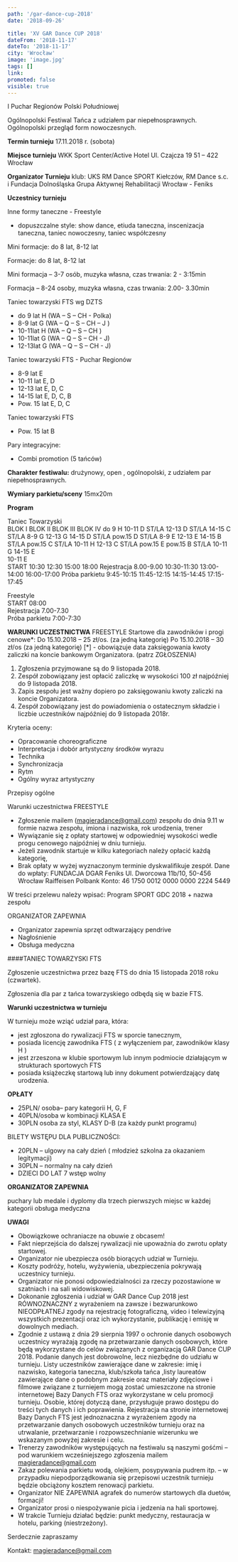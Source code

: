```yaml
---
path: '/gar-dance-cup-2018'
date: '2018-09-26'

title: 'XV GAR Dance CUP 2018'
dateFrom: '2018-11-17'
dateTo: '2018-11-17'
city: 'Wrocław'
image: 'image.jpg'
tags: []
link: 
promoted: false
visible: true
---
```

I Puchar Regionów Polski Południowej

Ogólnopolski Festiwal Tańca z udziałem par niepełnosprawnych.
Ogólnopolski przegląd form nowoczesnych.

**Termin turnieju**
17.11.2018 r. (sobota)

**Miejsce turnieju**
WKK Sport Center/Active Hotel
Ul. Czajcza 19
51 – 422 Wrocław

**Organizator Turnieju**
klub: UKS RM Dance SPORT Kiełczów, RM Dance s.c. i Fundacja Dolnośląska Grupa Aktywnej Rehabilitacji Wrocław - Feniks 

**Uczestnicy turnieju**

Inne formy taneczne - Freestyle
- dopuszczalne style: show dance, etiuda taneczna, inscenizacja taneczna, taniec nowoczesny, taniec współczesny

Mini formacje: do 8 lat, 8-12 lat

Formacje: do 8 lat, 8-12 lat

Mini formacja – 3-7 osób, muzyka własna, czas trwania: 2 - 3:15min

Formacja – 8-24 osoby, muzyka własna, czas trwania: 2.00- 3.30min

Taniec towarzyski FTS wg DZTS
- do 9 lat H (WA – S – CH - Polka)
- 8-9 lat G (WA – Q – S – CH – J )
- 10-11lat H (WA – Q – S – CH )
- 10-11lat  G (WA – Q – S – CH - J)
- 12-13lat G (WA – Q – S – CH - J)

Taniec towarzyski FTS  - Puchar Regionów
- 8-9 lat E
- 10-11 lat E, D
- 12-13 lat E, D, C
- 14-15 lat E, D, C, B
- Pow. 15 lat E, D, C

Taniec towarzyski FTS  
- Pow. 15 lat B

Pary integracyjne:
- Combi promotion (5 tańców)

**Charakter festiwalu:** drużynowy, open , ogólnopolski, z udziałem par niepełnosprawnych.

**Wymiary parkietu/sceny**
15mx20m

**Program**

Taniec Towarzyski		
BLOK I	BLOK II	BLOK III	BLOK IV
do 9 H	10-11 D ST/LA	12-13 D ST/LA	14-15 C ST/LA
8-9 G	12-13 G	14-15 D ST/LA	pow.15 D ST/LA
8-9 E	12-13 E	14-15 B  ST/LA	pow.15 C ST/LA
10-11 H	12-13 C ST/LA	pow.15 E	pow.15 B ST/LA
10-11 G	14-15 E	 	 
10-11 E	 	 	 
START	10:30	12:30	15:00	18:00
Rejestracja	8.00-9.00	10:30-11:30	13:00-14:00	16:00-17:00
Próba parkietu	9:45-10:15	11:45-12:15	14:15-14:45	17:15-17:45
				
				
Freestyle			
START	08:00			
Rejestracja	7.00-7.30			
Próba parkietu	7:00-7:30			

**WARUNKI UCZESTNICTWA**
FREESTYLE
Startowe dla zawodników i progi cenowe*:
Do 15.10.2018 – 25 zł/os. (za jedną kategorię)
Po 15.10.2018 – 30 zł/os (za jedną kategorię)
[*] - obowiązuje data zaksięgowania kwoty zaliczki na koncie bankowym Organizatora. (patrz ZGŁOSZENIA)

1.	Zgłoszenia przyjmowane są do 9 listopada 2018.
2.	Zespół zobowiązany jest opłacić zaliczkę w wysokości 100 zł najpóźniej do 9 listopada 2018. 
3.	Zapis zespołu jest ważny dopiero po zaksięgowaniu kwoty zaliczki na koncie Organizatora. 
4.	Zespół zobowiązany jest do powiadomienia o ostatecznym składzie i liczbie uczestników najpóźniej do 9 listopada 2018r.

Kryteria oceny:
- Opracowanie choreograficzne
- Interpretacja i dobór artystyczny środków wyrazu
- Technika
- Synchronizacja
- Rytm
- Ogólny wyraz artystyczny


Przepisy ogólne

Warunki uczestnictwa 
FREESTYLE
- Zgłoszenie mailem (magieradance@gmail.com) zespołu do dnia 9.11 w formie nazwa zespołu, imiona i nazwiska, rok urodzenia, trener
- Wywiązanie się z opłaty startowej w odpowiedniej wysokości wedle progu cenowego 
najpóźniej w dniu turnieju.
- Jeżeli zawodnik startuje w kilku kategoriach należy opłacić każdą kategorię,
- Brak opłaty w wyżej wyznaczonym terminie dyskwalifikuje zespół.
Dane do wpłaty:
FUNDACJA DGAR Feniks
Ul. Dworcowa 11b/10, 50-456 Wrocław
Raiffeisen Polbank
Konto: 46 1750 0012 0000 0000 2224 5449

W treści przelewu należy wpisać: 
Program SPORT GDC 2018 + nazwa zespołu

ORGANIZATOR ZAPEWNIA
- Organizator zapewnia sprzęt odtwarzający pendrive 
- Nagłośnienie
- Obsługa medyczna

####TANIEC TOWARZYSKI FTS

Zgłoszenie uczestnictwa przez bazę FTS do dnia 15 listopada 2018 roku (czwartek).

Zgłoszenia dla par z tańca towarzyskiego odbędą się w bazie FTS.

**Warunki uczestnictwa w turnieju**

W turnieju może wziąć udział para, która:
- jest zgłoszona do rywalizacji FTS w sporcie tanecznym,
- posiada licencję zawodnika FTS ( z wyłączeniem par, zawodników klasy H )
- jest zrzeszona w klubie sportowym  lub innym podmiocie działającym w strukturach sportowych FTS
- posiada książeczkę startową lub inny dokument potwierdzający datę urodzenia.

**OPŁATY**
- 25PLN/ osoba– pary kategorii  H, G, F 
- 40PLN/osoba w kombinacji KLASA E
- 30PLN osoba za styl, KLASY D-B (za każdy punkt programu) 


BILETY WSTĘPU DLA PUBLICZNOŚCI:
- 20PLN – ulgowy na cały dzień ( młodzież szkolna za okazaniem legitymacji)
- 30PLN – normalny na cały dzień
- DZIECI DO LAT 7 wstęp wolny


**ORGANIZATOR ZAPEWNIA**

puchary lub medale i dyplomy dla trzech pierwszych miejsc w każdej kategorii
obsługa medyczna

**UWAGI**

- Obowiązkowe ochraniacze na obuwie z obcasem!
- Fakt nieprzejścia do dalszej rywalizacji nie upoważnia do zwrotu opłaty startowej.
- Organizator nie ubezpiecza osób biorących udział w Turnieju.
- Koszty podróży, hotelu, wyżywienia, ubezpieczenia pokrywają uczestnicy turnieju.
- Organizator nie ponosi odpowiedzialności za rzeczy pozostawione w szatniach i na sali 
widowiskowej.
- Dokonanie zgłoszenia i udział w GAR Dance Cup 2018 jest RÓWNOZNACZNY z wyrażeniem na zawsze i 
bezwarunkowo NIEODPŁATNEJ zgody na rejestrację fotograficzną, video i telewizyjną wszystkich prezentacji oraz ich wykorzystanie, publikację i emisję w dowolnych mediach.
- Zgodnie z ustawą z dnia 29 sierpnia 1997 o ochronie danych osobowych uczestnicy wyrażają zgodę 
na przetwarzanie danych osobowych, które będą wykorzystane do celów związanych z organizacją GAR Dance CUP 2018. Podanie danych jest dobrowolne, lecz niezbędne do udziału w turnieju. Listy uczestników zawierające dane w zakresie: imię i nazwisko, kategoria taneczna, klub/szkoła tańca ,listy laureatów zawierające dane o podobnym zakresie oraz materiały zdjęciowe i filmowe związane z turniejem mogą zostać umieszczone na stronie internetowej Bazy Danych FTS  oraz wykorzystane w celu promocji turnieju. Osobie, której dotyczą dane, przysługuje prawo dostępu do treści tych danych i ich poprawienia. Rejestracja na stronie internetowej Bazy Danych  FTS  jest jednoznaczna z wyrażeniem zgody na przetwarzanie danych osobowych uczestników turnieju oraz na utrwalanie, przetwarzanie i rozpowszechnianie wizerunku we wskazanym powyżej zakresie i celu.
- Trenerzy zawodników występujących na festiwalu są naszymi gośćmi – pod warunkiem wcześniejszego 
zgłoszenia mailem magieradance@gmail.com
- Zakaz polewania parkietu wodą, olejkiem, posypywania pudrem itp. – w przypadku 
niepodporządkowania się przepisowi uczestnik turnieju będzie obciążony kosztem renowacji parkietu.
- Organizator NIE ZAPEWNIA agrafek do numerów startowych dla duetów, formacji!
- Organizator prosi o niespożywanie picia i jedzenia na hali sportowej. 
- W trakcie Turnieju działać będzie: punkt medyczny, restauracja w hotelu, parking (niestrzeżony).

Serdecznie zapraszamy

Kontakt: magieradance@gmail.com